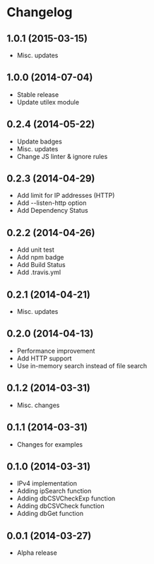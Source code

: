 # Changelog

## 1.0.1 (2015-03-15)

- Misc. updates

## 1.0.0 (2014-07-04)

- Stable release
- Update utilex module

## 0.2.4 (2014-05-22)

- Update badges
- Misc. updates
- Change JS linter & ignore rules

## 0.2.3 (2014-04-29)

- Add limit for IP addresses (HTTP)
- Add --listen-http option
- Add Dependency Status

## 0.2.2 (2014-04-26)

- Add unit test
- Add npm badge
- Add Build Status
- Add .travis.yml

## 0.2.1 (2014-04-21)

- Misc. updates

## 0.2.0 (2014-04-13)

- Performance improvement
- Add HTTP support
- Use in-memory search instead of file search

## 0.1.2 (2014-03-31)

- Misc. changes

## 0.1.1 (2014-03-31)

- Changes for examples

## 0.1.0 (2014-03-31)

- IPv4 implementation
- Adding ipSearch function
- Adding dbCSVCheckExp function
- Adding dbCSVCheck function
- Adding dbGet function

## 0.0.1 (2014-03-27)

- Alpha release